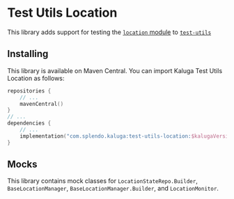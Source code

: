 # Test Utils Location

This library adds support for testing the [`location` module](../location) to [`test-utils`](../test-utils-base)

## Installing
This library is available on Maven Central. You can import Kaluga Test Utils Location as follows:

```kotlin
repositories {
    // ...
    mavenCentral()
}
// ...
dependencies {
    // ...
    implementation("com.splendo.kaluga:test-utils-location:$kalugaVersion")
}
```

## Mocks
This library contains mock classes for `LocationStateRepo.Builder`, `BaseLocationManager`, `BaseLocationManager.Builder`, and `LocationMonitor`.
